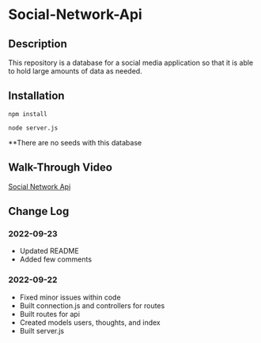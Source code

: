# Social-Network-Api

## Description

This repository is a database for a social media application so that it is able to hold large amounts of data as needed.

## Installation

`npm install`

`node server.js`

**There are no seeds with this database

## Walk-Through Video

[Social Network Api](https://drive.google.com/file/d/1V-kPlMAisN6N6GhQZRhdEGwMcGKmfzF3/view)

## Change Log

### 2022-09-23
* Updated README
* Added few comments

### 2022-09-22
* Fixed minor issues within code
* Built connection.js and controllers for routes
* Built routes for api
* Created models users, thoughts, and index
* Built server.js